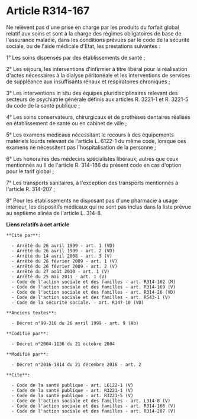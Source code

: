 # Article R314-167

Ne relèvent pas d'une prise en charge par les produits du forfait global relatif aux soins et sont à la charge des régimes
obligatoires de base de l'assurance maladie, dans les conditions prévues par le code de la sécurité sociale, ou de l'aide
médicale d'Etat, les prestations suivantes : 

1° Les soins dispensés par des établissements de santé ; 

2° Les séjours, les interventions d'infirmier à titre libéral pour la réalisation d'actes nécessaires à la dialyse
péritonéale et les interventions de services de suppléance aux insuffisants rénaux et respiratoires chroniques ; 

3° Les interventions in situ des équipes pluridisciplinaires relevant des secteurs de psychiatrie générale définis aux
articles R. 3221-1 et R. 3221-5 du code de la santé publique ; 

4° Les soins conservateurs, chirurgicaux et de prothèses dentaires réalisés en établissement de santé ou en cabinet de
ville ; 

5° Les examens médicaux nécessitant le recours à des équipements matériels lourds relevant de l'article L. 6122-1 du même
code, lorsque ces examens ne nécessitent pas l'hospitalisation de la personne ; 

6° Les honoraires des médecins spécialistes libéraux, autres que ceux mentionnés au II de l'article R. 314-166 du présent
code en cas d'option pour le tarif global ; 

7° Les transports sanitaires, à l'exception des transports mentionnés à l'article R. 314-207 ; 

8° Pour les établissements ne disposant pas d'une pharmacie à usage intérieur, les dispositifs médicaux qui ne sont pas
inclus dans la liste prévue au septième alinéa de l'article L. 314-8.

**Liens relatifs à cet article**

	**Cité par**:

	  - Arrêté du 26 avril 1999 - art. 1 (VD)
	  - Arrêté du 26 avril 1999 - art. 2 (VD)
	  - Arrêté du 14 avril 2008 - art. 3 (V)
	  - Arrêté du 26 février 2009 - art. 1 (V)
	  - Arrêté du 26 février 2009 - art. 2 (V)
	  - Arrêté du 27 août 2010 - art. 1 (V)
	  - Arrêté du 25 mai 2011 - art. 1 (V)
	  - Code de l'action sociale et des familles - art. R314-162 (M)
	  - Code de l'action sociale et des familles - art. R314-169 (V)
	  - Code de l'action sociale et des familles - art. R314-26 (VD)
	  - Code de l'action sociale et des familles - art. R543-1 (V)
	  - Code de la sécurité sociale. - art. R147-10 (VD)

	**Anciens textes**:

	  - Décret n°99-316 du 26 avril 1999 - art. 9 (Ab)

	**Codifié par**:

	  - Décret n°2004-1136 du 21 octobre 2004

	**Modifié par**:

	  - Décret n°2016-1814 du 21 décembre 2016 - art. 2

	**Cite**:

	  - Code de la santé publique - art. L6122-1 (V)
	  - Code de la santé publique - art. R3221-1 (V)
	  - Code de la santé publique - art. R3221-5 (V)
	  - Code de l'action sociale et des familles - art. L314-8 (V)
	  - Code de l'action sociale et des familles - art. R314-166 (V)
	  - Code de l'action sociale et des familles - art. R314-207 (V)

